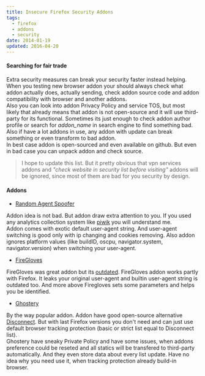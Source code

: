 ```yaml
---
title: Insecure Firefox Security Addons
tags:
  - firefox
  - addons
  - security
date: 2014-01-19
updated: 2016-04-20
---
```


#### Searching for fair trade

Extra security measures can break your security faster instead helping. When you testing new browser addon your should always check what addon actually does, actually sending, check addon source code and addon compatibility with browser and another addons. <!--more-->  
Also you can look into addon Privacy Policy and service TOS, but most likely that already means that addon is not open-source and it will use third-party for its functional. Sometimes its just enough to check addon author profile or search for *addon_name* in search engine to find something bad. Also if have a lot addons in use, any addon with update can break something or even transform to bad addon.  
In best case addon is open-sourced and even available on github. But even in bad case you can unpack addon and check source.

> I hope to update this list. But it pretty obvious that vpn services addons and *"check website in security list before visiting"* addons will be ignored, since most of them are bad for you security by design.

#### Addons

* [Random Agent Spoofer](https://addons.mozilla.org/en-US/firefox/addon/random-agent-spoofer/)

Addon idea is not bad. But addon draw extra attention to you. If you used any analytics collection system like [piwik](http://piwik.org/) you will understand me.  
Addon comes with exotic default user-agent string. And user-agent switching is good only with ip changing and cookies removing. Also addon ignores platform values (like buildID, oscpu, navigator.system, navigator.version) when switching your user-agent.

* [FireGloves](http://fingerprint.pet-portal.eu/files/firegloves-1.2.3.xpi)

FireGloves was great addon but its [outdated](http://pet-portal.eu/blog/read/533/?set_language=eng). FireGloves addon works partly with Firefox. It leaks your original user-agent and builtin user-agent string is outdated too. And more above Firegloves sets some parameters and helps you be identified.

* [Ghostery](https://addons.mozilla.org/en-US/firefox/addon/ghostery/)

By the way popular addon. Addon have good open-source alternative [Disconnect](https://addons.mozilla.org/en-US/firefox/addon/disconnect/). But with last Firefox versions you don't need and can just use default browser tracking protection (basic or strict list equal to Disconnect list).  
Ghostery have sneaky Private Policy and have some issues, when addons preference could be reseted and all statics will be transfered to third-party automatically. And they even store data about every list update. Have no idea why you need use it, when tracking protection already build-in browser. 



